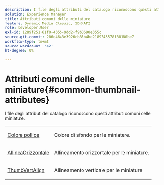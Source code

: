 ```yaml
---
description: I file degli attributi del catalogo riconoscono questi attributi comuni delle miniature.
solution: Experience Manager
title: Attributi comuni delle miniature
feature: Dynamic Media Classic, SDK/API
role: Developer,User
exl-id: 1289f251-61f0-4355-9dd2-f9b0690e355c
source-git-commit: 206e4643e3926cb85b4be2189743578f88180be7
workflow-type: tm+mt
source-wordcount: '42'
ht-degree: 0%

---
```


# Attributi comuni delle miniature{#common-thumbnail-attributes}

I file degli attributi del catalogo riconoscono questi attributi comuni delle miniature.

<table id="simpletable_D10CFB19EA674FE4808D384C9498170F"> 
 <tr class="strow"> 
  <td class="stentry"> <p><span class="codeph"> <a href="../../../../../../is-api/image-catalog/image-serving-api-ref/c-image-catalog-reference/c-attributes-reference/r-thumbbkgcolor.md#reference-8e38088e79a54446a9106d0b93c9b31e" type="reference" format="dita" scope="local"> Colore pollice</a></span> </p></td> 
  <td class="stentry"> <p>Colore di sfondo per le miniature. </p></td> 
 </tr> 
 <tr class="strow"> 
  <td class="stentry"> <p><span class="codeph"> <a href="../../../../../../is-api/image-catalog/image-serving-api-ref/c-image-catalog-reference/c-attributes-reference/r-thumbhorizalign.md#reference-0ae8b88669df4769a9053b22aca33691" type="reference" format="dita" scope="local"> AllineaOrizzontale</a></span> </p></td> 
  <td class="stentry"> <p>Allineamento orizzontale per le miniature. </p></td> 
 </tr> 
 <tr class="strow"> 
  <td class="stentry"> <p><span class="codeph"> <a href="../../../../../../is-api/image-catalog/image-serving-api-ref/c-image-catalog-reference/c-attributes-reference/r-thumbvertalign.md#reference-d47c6b34588c4855b04ad134e472f04f" type="reference" format="dita" scope="local"> ThumbVertAlign</a></span> </p></td> 
  <td class="stentry"> <p>Allineamento verticale per le miniature. </p></td> 
 </tr> 
</table>
